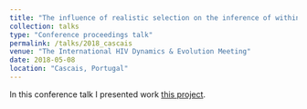 ```yaml
---
title: "The influence of realistic selection on the inference of within-host HIV-1 migration rates using Discrete Trait Analysis in BEAST2"
collection: talks
type: "Conference proceedings talk"
permalink: /talks/2018_cascais
venue: "The International HIV Dynamics & Evolution Meeting"
date: 2018-05-08
location: "Cascais, Portugal"
---
```


In this conference talk I presented work [this project](). 
